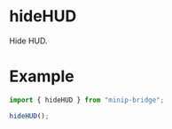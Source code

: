 # hideHUD

Hide HUD.

# Example

```typescript
import { hideHUD } from "minip-bridge";

hideHUD();
```
